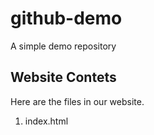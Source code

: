 # github-demo
A simple demo repository

## Website Contets

Here are the files in our website.

1. index.html
